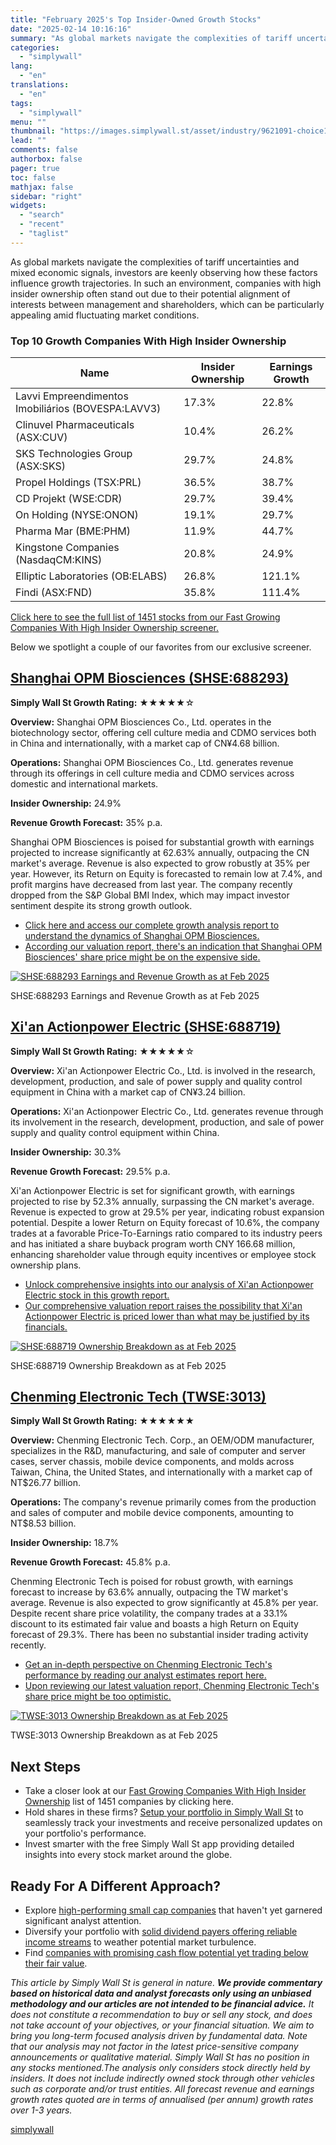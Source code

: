 ```yaml
---
title: "February 2025's Top Insider-Owned Growth Stocks"
date: "2025-02-14 10:16:16"
summary: "As global markets navigate the complexities of tariff uncertainties and mixed economic signals, investors are keenly observing how these factors influence growth trajectories. In such an environment, companies with high insider ownership often stand out due to their potential alignment of interests between management and shareholders, which can be particularly..."
categories:
  - "simplywall"
lang:
  - "en"
translations:
  - "en"
tags:
  - "simplywall"
menu: ""
thumbnail: "https://images.simplywall.st/asset/industry/9621091-choice1-main-header/1585186722323"
lead: ""
comments: false
authorbox: false
pager: true
toc: false
mathjax: false
sidebar: "right"
widgets:
  - "search"
  - "recent"
  - "taglist"
---
```


As global markets navigate the complexities of tariff uncertainties and mixed economic signals, investors are keenly observing how these factors influence growth trajectories. In such an environment, companies with high insider ownership often stand out due to their potential alignment of interests between management and shareholders, which can be particularly appealing amid fluctuating market conditions.

### Top 10 Growth Companies With High Insider Ownership

| **Name** | **Insider Ownership** | **Earnings Growth** |
| --- | --- | --- |
| Lavvi Empreendimentos Imobiliários (BOVESPA:LAVV3) | 17.3% | 22.8% |
| Clinuvel Pharmaceuticals (ASX:CUV) | 10.4% | 26.2% |
| SKS Technologies Group (ASX:SKS) | 29.7% | 24.8% |
| Propel Holdings (TSX:PRL) | 36.5% | 38.7% |
| CD Projekt (WSE:CDR) | 29.7% | 39.4% |
| On Holding (NYSE:ONON) | 19.1% | 29.7% |
| Pharma Mar (BME:PHM) | 11.9% | 44.7% |
| Kingstone Companies (NasdaqCM:KINS) | 20.8% | 24.9% |
| Elliptic Laboratories (OB:ELABS) | 26.8% | 121.1% |
| Findi (ASX:FND) | 35.8% | 111.4% |

[Click here to see the full list of 1451 stocks from our Fast Growing Companies With High Insider Ownership screener.](https://simplywall.st/discover/investing-ideas/10228/fast-growing-stocks-with-high-insider-ownership/global)

Below we spotlight a couple of our favorites from our exclusive screener.

[Shanghai OPM Biosciences (SHSE:688293)](https://simplywall.st/stocks/cn/pharmaceuticals-biotech/shse-688293/shanghai-opm-biosciences-shares)
---------------------------------------------------------------------------------------------------------------------------------------------

**Simply Wall St Growth Rating:** ★★★★★☆

**Overview:** Shanghai OPM Biosciences Co., Ltd. operates in the biotechnology sector, offering cell culture media and CDMO services both in China and internationally, with a market cap of CN¥4.68 billion.

**Operations:** Shanghai OPM Biosciences Co., Ltd. generates revenue through its offerings in cell culture media and CDMO services across domestic and international markets.

**Insider Ownership:** 24.9%

**Revenue Growth Forecast:** 35% p.a.

Shanghai OPM Biosciences is poised for substantial growth with earnings projected to increase significantly at 62.63% annually, outpacing the CN market's average. Revenue is also expected to grow robustly at 35% per year. However, its Return on Equity is forecasted to remain low at 7.4%, and profit margins have decreased from last year. The company recently dropped from the S&P Global BMI Index, which may impact investor sentiment despite its strong growth outlook.

* [Click here and access our complete growth analysis report to understand the dynamics of Shanghai OPM Biosciences.](https://simplywall.st/stocks/cn/pharmaceuticals-biotech/shse-688293/shanghai-opm-biosciences-shares/future)
* [According our valuation report, there's an indication that Shanghai OPM Biosciences' share price might be on the expensive side.](https://simplywall.st/stocks/cn/pharmaceuticals-biotech/shse-688293/shanghai-opm-biosciences-shares/valuation)

[![SHSE:688293 Earnings and Revenue Growth as at Feb 2025](https://images.simplywall.st/company/24434bea-be79-43c0-b930-0c8e231fafe2/chart/earnings-and-revenue-growth)](https://simplywall.st/stocks/cn/pharmaceuticals-biotech/shse-688293/shanghai-opm-biosciences-shares/future)

SHSE:688293 Earnings and Revenue Growth as at Feb 2025

[Xi'an Actionpower Electric (SHSE:688719)](https://simplywall.st/stocks/cn/semiconductors/shse-688719/xian-actionpower-electric-shares)
---------------------------------------------------------------------------------------------------------------------------------------

**Simply Wall St Growth Rating:** ★★★★★☆

**Overview:** Xi'an Actionpower Electric Co., Ltd. is involved in the research, development, production, and sale of power supply and quality control equipment in China with a market cap of CN¥3.24 billion.

**Operations:** Xi'an Actionpower Electric Co., Ltd. generates revenue through its involvement in the research, development, production, and sale of power supply and quality control equipment within China.

**Insider Ownership:** 30.3%

**Revenue Growth Forecast:** 29.5% p.a.

Xi'an Actionpower Electric is set for significant growth, with earnings projected to rise by 52.3% annually, surpassing the CN market's average. Revenue is expected to grow at 29.5% per year, indicating robust expansion potential. Despite a lower Return on Equity forecast of 10.6%, the company trades at a favorable Price-To-Earnings ratio compared to its industry peers and has initiated a share buyback program worth CNY 166.68 million, enhancing shareholder value through equity incentives or employee stock ownership plans.

* [Unlock comprehensive insights into our analysis of Xi'an Actionpower Electric stock in this growth report.](https://simplywall.st/stocks/cn/semiconductors/shse-688719/xian-actionpower-electric-shares/future)
* [Our comprehensive valuation report raises the possibility that Xi'an Actionpower Electric is priced lower than what may be justified by its financials.](https://simplywall.st/stocks/cn/semiconductors/shse-688719/xian-actionpower-electric-shares/valuation)

[![SHSE:688719 Ownership Breakdown as at Feb 2025](https://images.simplywall.st/company/efaeb74b-d416-4393-9b8b-511ae4adb534/chart/ownership-breakdown)](https://simplywall.st/stocks/cn/semiconductors/shse-688719/xian-actionpower-electric-shares/ownership)

SHSE:688719 Ownership Breakdown as at Feb 2025

[Chenming Electronic Tech (TWSE:3013)](https://simplywall.st/stocks/tw/tech/twse-3013/chenming-electronic-tech-shares)
----------------------------------------------------------------------------------------------------------------------

**Simply Wall St Growth Rating:** ★★★★★★

**Overview:** Chenming Electronic Tech. Corp., an OEM/ODM manufacturer, specializes in the R&D, manufacturing, and sale of computer and server cases, server chassis, mobile device components, and molds across Taiwan, China, the United States, and internationally with a market cap of NT$26.77 billion.

**Operations:** The company's revenue primarily comes from the production and sales of computer and mobile device components, amounting to NT$8.53 billion.

**Insider Ownership:** 18.7%

**Revenue Growth Forecast:** 45.8% p.a.

Chenming Electronic Tech is poised for robust growth, with earnings forecast to increase by 63.6% annually, outpacing the TW market's average. Revenue is also expected to grow significantly at 45.8% per year. Despite recent share price volatility, the company trades at a 33.1% discount to its estimated fair value and boasts a high Return on Equity forecast of 29.3%. There has been no substantial insider trading activity recently.

* [Get an in-depth perspective on Chenming Electronic Tech's performance by reading our analyst estimates report here.](https://simplywall.st/stocks/tw/tech/twse-3013/chenming-electronic-tech-shares/future)
* [Upon reviewing our latest valuation report, Chenming Electronic Tech's share price might be too optimistic.](https://simplywall.st/stocks/tw/tech/twse-3013/chenming-electronic-tech-shares/valuation)

[![TWSE:3013 Ownership Breakdown as at Feb 2025](https://images.simplywall.st/company/0f541b6e-50ca-4751-850c-9294bbcbb1e6/chart/ownership-breakdown)](https://simplywall.st/stocks/tw/tech/twse-3013/chenming-electronic-tech-shares/ownership)

TWSE:3013 Ownership Breakdown as at Feb 2025

Next Steps
----------

* Take a closer look at our [Fast Growing Companies With High Insider Ownership](https://simplywall.st/discover/investing-ideas/10228/fast-growing-stocks-with-high-insider-ownership/global) list of 1451 companies by clicking here.
* Hold shares in these firms? [Setup your portfolio in Simply Wall St](https://simplywall.st/features/portfolio) to seamlessly track your investments and receive personalized updates on your portfolio's performance.
* Invest smarter with the free Simply Wall St app providing detailed insights into every stock market around the globe.

Ready For A Different Approach?
-------------------------------

* Explore [high-performing small cap companies](https://simplywall.st/discover/investing-ideas/152/undiscovered-gems-with-strong-fundamentals/global) that haven't yet garnered significant analyst attention.
* Diversify your portfolio with [solid dividend payers offering reliable income streams](https://simplywall.st/discover/investing-ideas/146/dividend-powerhouses-3-yield/global) to weather potential market turbulence.
* Find [companies with promising cash flow potential yet trading below their fair value](https://simplywall.st/discover/investing-ideas/168/undervalued-stocks-based-on-cash-flows/global).

 *This article by Simply Wall St is general in nature. **We provide commentary based on historical data
and analyst forecasts only using an unbiased methodology and our articles are not intended to be financial advice.** It does not constitute a recommendation to buy or sell any stock, and does not take account of your objectives, or your
financial situation. We aim to bring you long-term focused analysis driven by fundamental data.
Note that our analysis may not factor in the latest price-sensitive company announcements or qualitative material.
Simply Wall St has no position in any stocks mentioned.The analysis only considers stock directly held by insiders.
It does not include indirectly owned stock through other vehicles such as corporate and/or trust entities.
All forecast revenue and earnings growth rates quoted are in terms of annualised (per annum) growth rates over 1-3 years.*

[simplywall](https://simplywall.st/stocks/tw/tech/twse-3013/chenming-electronic-tech-shares/news/february-2025s-top-insider-owned-growth-stocks)
